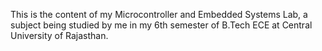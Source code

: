 This is the content of my Microcontroller and Embedded Systems Lab, a subject being studied by me in my 6th semester of B.Tech ECE at Central University of Rajasthan.
